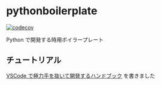 # pythonboilerplate

[![codecov](https://codecov.io/gh/naa0yama/pythonboilerplate/branch/main/graph/badge.svg?token=D8YU7EYIYZ)](https://codecov.io/gh/naa0yama/pythonboilerplate)

Python で開発する時用ボイラープレート


## チュートリアル

[VSCode で極力手を抜いて開発するハンドブック](https://zenn.dev/naa0yama/books/python-boilerplate) を書きました
